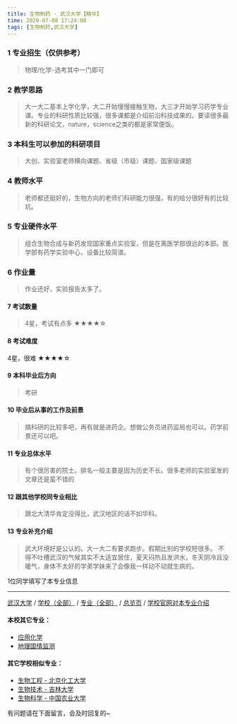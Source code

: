 ```yaml
---
title: 生物制药 - 武汉大学【精华】
time: 2020-07-08 17:24:08
tags: [生物制药,武汉大学]
---
```

### 1 专业招生（仅供参考）  
> 物理/化学-选考其中一门即可


### 2 教学思路
> 大一大二基本上学化学，大二开始慢慢接触生物，大三才开始学习药学专业课。专业的科研性质比较强，很多课都是介绍前沿科技成果的。要读很多最新的科研论文，nature，science之类的都是家常便饭。


### 3 本科生可以参加的科研项目
>  大创、实验室老师横向课题、省级（市级）课题、国家级课题


### 4 教师水平
> 老师都还挺好的，生物方向的老师们科研能力很强，有的给分很好有的比较坑。


### 5 专业硬件水平
> 组合生物合成与新药发现国家重点实验室，但是在离医学部很远的本部。医学部有药学实验中心，设备比较简谱。


### 6 作业量
>作业还好，实验报告太多了。

#### 7 考试数量
>4星，考试有点多
★★★★☆


#### 8 考试难度
> 
4星，很难
★★★★☆


#### 9 本科毕业后方向
> 考研


#### 10 毕业后从事的工作及前景
> 搞科研的比较多吧，再有就是进药企。想做公务员进药监局也可以。药学前景还可以吧。


#### 11 专业总体水平
> 有个很厉害的院士。排名一般主要是因为历史不长。很多老师的实验室发的文章还是蛮不错的


#### 12 跟其他学校同专业相比
> 跟北大清华肯定没得比，武汉地区的话不如华科。


#### 13 专业补充介绍
> 武大环境好是公认的。大一大二有要求跑步。假期比别的学校短很多。
不得不吐槽武汉的气候其实不太适宜居住，夏天闷热且发洪水，冬天阴冷且没暖气，身体不太好的学弟学妹来了会像我一样动不动就生病的。

1位同学填写了本专业信息
***
[武汉大学](https://univgo.github.io/2020/07/08/武汉大学) / [学校（全部）](https://univgo.github.io/2020/07/08/3efa6bcca419) / [专业（全部）](https://univgo.github.io/2020/07/08/2d4c6d3552c2) / [总览页](https://univgo.github.io/2020/07/08/445daeb4fa00) / [学校官网对本专业介绍](http://pharmacy.whu.edu.cn/NewsDetail.asp?MaxSort=bkjy&MaxUrl=B_student&id=468)
#### 本校其它专业：
- [应用化学](https://univgo.github.io/2020/07/08/111bbd38bb69)
- [地理国情监测 ](https://univgo.github.io/2020/07/08/091b8174f54b)

#### 其它学校相似专业：
- [生物工程 - 北京化工大学](https://univgo.github.io/2020/07/08/14e12a0e6efb)
- [生物技术 - 吉林大学](https://univgo.github.io/2020/07/08/0d127698a8aa)
- [生物科学 - 中国农业大学](https://univgo.github.io/2020/07/08/e0a544629645)

有问题请在下面留言，会及时回复的~